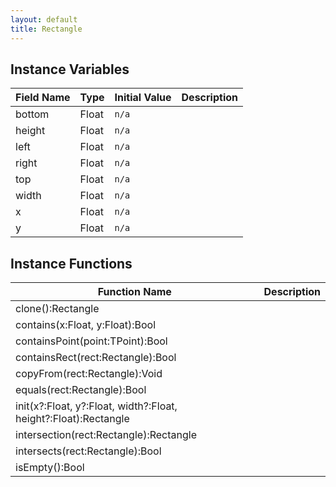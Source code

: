 ```yaml
---
layout: default
title: Rectangle
---
```


## Instance Variables

| Field Name | Type | Initial Value | Description |
| ------------ | ------ | --------------- | ------------- |
| bottom | Float | `n/a` |  |
| height | Float | `n/a` |  |
| left | Float | `n/a` |  |
| right | Float | `n/a` |  |
| top | Float | `n/a` |  |
| width | Float | `n/a` |  |
| x | Float | `n/a` |  |
| y | Float | `n/a` |  |


## Instance Functions

| Function Name | Description |
| --------------- | ------------- |
| clone():Rectangle |  |
| contains(x:Float, y:Float):Bool |  |
| containsPoint(point:TPoint):Bool |  |
| containsRect(rect:Rectangle):Bool |  |
| copyFrom(rect:Rectangle):Void |  |
| equals(rect:Rectangle):Bool |  |
| init(x?:Float, y?:Float, width?:Float, height?:Float):Rectangle |  |
| intersection(rect:Rectangle):Rectangle |  |
| intersects(rect:Rectangle):Bool |  |
| isEmpty():Bool |  |
